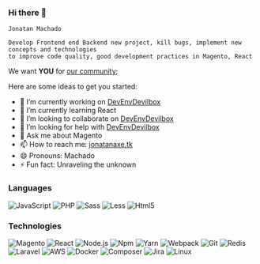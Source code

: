 ### Hi there 👋
```
Jonatan Machado

Develop Frontend end Backend new project, kill bugs, implement new concepts and technologies 
to improve code quality, good development practices in Magento, React
```
We want **YOU** for [our community](https://discord.io/Discorgento);

Here are some ideas to get you started:

- 🔭 I’m currently working on [DevEnvDevilbox](https://github.com/Discorgento/DevEnvDevilbox) 
- 🌱 I’m currently learning React
- 👯 I’m looking to collaborate on  [DevEnvDevilbox](https://github.com/Discorgento/DevEnvDevilbox)
- 🤔 I’m looking for help with [DevEnvDevilbox](https://github.com/Discorgento/DevEnvDevilbox)
- 💬 Ask me about Magento
- 📫 How to reach me: [jonatanaxe.tk](https://jonatanaxe.tk)
- 😄 Pronouns: Machado
- ⚡ Fun fact: Unraveling the unknown

### Languages
![JavaScript](https://img.shields.io/badge/-JavaScript-000?&logo=JavaScript&logoColor=ddc508)
![PHP](https://img.shields.io/badge/-PHP-000?&logo=PHP)
![Sass](https://img.shields.io/badge/-Sass-000?&logo=Sass)
![Less](https://img.shields.io/badge/-Less-000?&logo=Less)
![Html5](https://img.shields.io/badge/-Html5-000?&logo=Html5)

### Technologies

![Magento](https://img.shields.io/badge/-Magento-000?&logo=Magento)
![React](https://img.shields.io/badge/-React-000?&logo=React)
![Node.js](https://img.shields.io/badge/-Node.js-000?&logo=node.js)
![Npm](https://img.shields.io/badge/-Npm.js-000?&logo=Npm)
![Yarn](https://img.shields.io/badge/-Yarn-000?&logo=Yarn)
![Webpack](https://img.shields.io/badge/-Webpack-000?&logo=Webpack)
![Git](https://img.shields.io/badge/-Git-000?&logo=Git)
![Redis](https://img.shields.io/badge/-Redis-000?&logo=Redis)
![Laravel](https://img.shields.io/badge/-Laravel-000?&logo=Laravel&logoColor=FFFFFF)
![AWS](https://img.shields.io/badge/-AWS-000?&logo=Amazon-AWS&logoColor=FF9900)
![Docker](https://img.shields.io/badge/-Docker-000?&logo=Docker)
![Composer](https://img.shields.io/badge/-Composer-000?&logo=Composer&logoColor=ffffff)
![Jira](https://img.shields.io/badge/-Jira-000?&logo=Jira-Software&logoColor=0052CC)
![Linux](https://img.shields.io/badge/-Linux-000?&logo=Linux&logoColor=FCC624)
